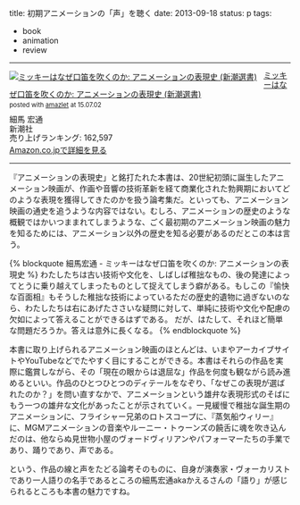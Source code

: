 title: 初期アニメーションの「声」を聴く
date: 2013-09-18
status: p
tags:
- book
- animation
- review
---

<div class="amazlet-box" style="margin-bottom:0px;"><div class="amazlet-image" style="float:left;margin:0px 12px 1px 0px;"><a href="http://www.amazon.co.jp/exec/obidos/ASIN/4106037351/dotimpact-22/ref=nosim/" name="amazletlink" target="_blank"><img src="http://ecx.images-amazon.com/images/I/51yyBVznv-L._SL160_.jpg" alt="ミッキーはなぜ口笛を吹くのか: アニメーションの表現史 (新潮選書)" style="border: none;" /></a></div><div class="amazlet-info" style="line-height:120%; margin-bottom: 10px"><div class="amazlet-name" style="margin-bottom:10px;line-height:120%"><a href="http://www.amazon.co.jp/exec/obidos/ASIN/4106037351/dotimpact-22/ref=nosim/" name="amazletlink" target="_blank">ミッキーはなぜ口笛を吹くのか: アニメーションの表現史 (新潮選書)</a><div class="amazlet-powered-date" style="font-size:80%;margin-top:5px;line-height:120%">posted with <a href="http://www.amazlet.com/" title="amazlet" target="_blank">amazlet</a> at 15.07.02</div></div><div class="amazlet-detail">細馬 宏通 <br />新潮社 <br />売り上げランキング: 162,597<br /></div><div class="amazlet-sub-info" style="float: left;"><div class="amazlet-link" style="margin-top: 5px"><a href="http://www.amazon.co.jp/exec/obidos/ASIN/4106037351/dotimpact-22/ref=nosim/" name="amazletlink" target="_blank">Amazon.co.jpで詳細を見る</a></div></div></div><div class="amazlet-footer" style="clear: left"></div></div>

---- 

『アニメーションの表現史」と銘打たれた本書は、20世紀初頭に誕生したアニメーション映画が、作画や音響の技術革新を経て商業化された勃興期においてどのような表現を獲得してきたのかを扱う論考集だ。といっても、アニメーション映画の通史を追うような内容ではない。むしろ、アニメーションの歴史のような概観ではかいつままれてしまうような、ごく最初期のアニメーション映画の魅力を知るためには、アニメーション以外の歴史を知る必要があるのだとこの本は言う。

{% blockquote 細馬宏通 - ミッキーはなぜ口笛を吹くのか: アニメーションの表現史 %}
わたしたちは古い技術や文化を、しばしば稚拙なもの、後の発達によってとうに乗り越えてしまったものとして捉えてしまう癖がある。もしこの『愉快な百面相』もそうした稚拙な技術によっているただの歴史的遺物に過ぎないのなら、わたしたちは右にあげたささいな疑問に対して、単純に技術や文化や配慮の欠如によって答えることができるはずである。
だが、はたして、それほど簡単な問題だろうか。答えは意外に長くなる。
{% endblockquote %}

本書に取り上げられるアニメーション映画のほとんどは、いまやアーカイブサイトやYouTubeなどでたやすく目にすることができる。本書はそれらの作品を実際に鑑賞しながら、その「現在の眼からは退屈な」作品を何度も観ながら読み進めるといい。作品のひとつひとつのディテールをなぞり、「なぜこの表現が選ばれたのか？」を問い直すなかで、アニメーションという雄弁な表現形式のそばにもう一つの雄弁な文化があったことが示されていく。一見緩慢で稚拙な誕生期のアニメーションに、フライシャー兄弟のロトスコープに、『蒸気船ウィリー』に、MGMアニメーションの音楽やルーニー・トゥーンズの饒舌に魂を吹き込んだのは、他ならぬ見世物小屋のヴォードヴィリアンやパフォーマーたちの手業であり、踊りであり、声である。

という、作品の線と声をたどる論考そのものに、自身が演奏家・ヴォーカリストであり一人語りの名手であるところの細馬宏通akaかえるさんの「語り」が感じられるところも本書の魅力ですね。